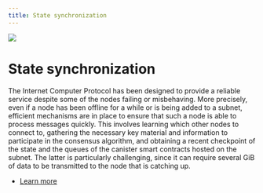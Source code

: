 ```yaml
---
title: State synchronization
---
```


![](/img/how-it-works/state-synchronization.600x300.jpg)

# State synchronization

The Internet Computer Protocol has been designed to provide a reliable service despite some of the nodes failing or misbehaving. More precisely, even if a node has been offline for a while or is being added to a subnet, efficient mechanisms are in place to ensure that such a node is able to process messages quickly. This involves learning which other nodes to connect to, gathering the necessary key material and information to participate in the consensus algorithm, and obtaining a recent checkpoint of the state and the queues of the canister smart contracts hosted on the subnet. The latter is particularly challenging, since it can require several GiB of data to be transmitted to the node that is catching up.

- [Learn more](/how-it-works/state-synchronization/)
